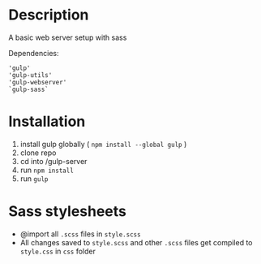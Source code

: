 # Description
A basic web server setup with sass

Dependencies:
```
'gulp'
'gulp-utils'
'gulp-webserver'
`gulp-sass`
```

# Installation
1. install gulp globally ( `npm install --global gulp` )
2. clone repo
3. cd into /gulp-server
4. run `npm install`
5. run `gulp`

# Sass stylesheets
- @import all `.scss` files in `style.scss` 
- All changes saved to `style.scss` and other `.scss` files get compiled to `style.css` in `css` folder
